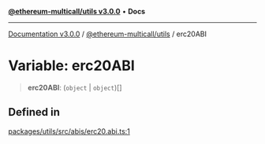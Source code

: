[**@ethereum-multicall/utils v3.0.0**](../README.md) • **Docs**

***

[Documentation v3.0.0](../../../packages.md) / [@ethereum-multicall/utils](../README.md) / erc20ABI

# Variable: erc20ABI

> **erc20ABI**: (`object` \| `object`)[]

## Defined in

[packages/utils/src/abis/erc20.abi.ts:1](https://github.com/niZmosis/ethereum-multicall/blob/759805f36c7ddb05e5fad0eb8478dcf22871af59/packages/utils/src/abis/erc20.abi.ts#L1)
